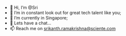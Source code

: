 - 👋 Hi, I’m @Sri
- 👀 I’m in constant look out for great tech talent like you;
- 🌱 I’m currently in Singapore; 
- 💞️ Lets have a chat...
- 📫 Reach me on srikanth.ramakrishna@sciente.com

<!---
rksri007/rksri007 is a ✨ special ✨ repository because its `README.md` (this file) appears on your GitHub profile.
You can click the Preview link to take a look at your changes.
--->
